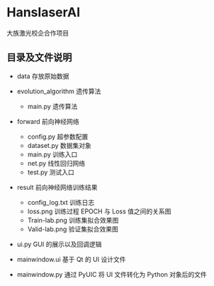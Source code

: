 # HanslaserAI

大族激光校企合作项目

## 目录及文件说明
- data 存放原始数据
- evolution_algorithm 遗传算法
  - main.py 遗传算法

- forward 前向神经网络
  - config.py 超参数配置
  - dataset.py 数据集对象
  - main.py 训练入口
  - net.py 线性回归网络
  - test.py 测试入口


- result 前向神经网络训练结果
    - config_log.txt 训练日志
    - loss.png 训练过程 EPOCH 与 Loss 值之间的关系图
    - Train-lab.png 训练集拟合效果图
    - Valid-lab.png 验证集拟合效果图

- ui.py GUI 的展示以及回调逻辑
- mainwindow.ui 基于 Qt 的 UI 设计文件
- mainwindow.py 通过 PyUIC 将 UI 文件转化为 Python 对象后的文件

